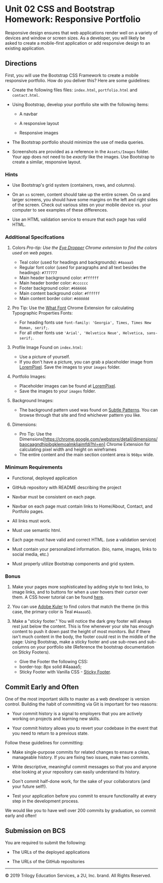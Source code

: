 # Unit 02 CSS and Bootstrap Homework: Responsive Portfolio

Responsive design ensures that web applications render well on a variety of devices and window or screen sizes. As a developer, you will likely be asked to create a mobile-first application or add responsive design to an existing application. 


## Directions

First, you will use the Bootstrap CSS Framework to create a mobile responsive portfolio. How do you deliver this? Here are some guidelines:

* Create the following files files: `index.html`, `portfolio.html` and `contact.html`.

* Using Bootstrap, develop your portfolio site with the following items:

   * A navbar

   * A responsive layout

   * Responsive images

* The Bootstrap portfolio should minimize the use of media queries.

* Screenshots are provided as a reference in the `Assets/Images` folder. Your app does not need to be _exactly_ like the images. Use Bootstrap to create a similar, responsive layout.

### Hints

* Use Bootstrap's grid system (containers, rows, and columns).

* On an `xs` screen, content should take up the entire screen. On `sm` and larger screens, you should have some margins on the left and right sides of the screen. Check out various sites on your mobile device vs. your computer to see examples of these differences.

* Use an HTML validation service to ensure that each page has valid HTML.



### Additional Specifcations

1. Colors _Pro-tip: Use the [Eye Dropper](https://chrome.google.com/webstore/detail/eye-dropper/hmdcmlfkchdmnmnmheododdhjedfccka) Chrome extension to find the colors used on web pages._
   * Teal color (used for headings and backgrounds): `#4aaaa5`
   * Regular font color (used for paragraphs and all text besides the headings): `#777777`
   * Main header background color: `#ffffff`
   * Main header border color: `#cccccc`
   * Footer background color: `#666666`
   * Main content background color: `#ffffff`
   * Main content border color: `#dddddd`

2. Pro Tip: Use the [What Font](https://chrome.google.com/webstore/detail/whatfont/jabopobgcpjmedljpbcaablpmlmfcogm?hl=en) Chrome Extension for calculating Typographic Properties
   Fonts:
   * For heading fonts use `font-family: 'Georgia', Times, Times New Roman, serif;`.
   * For all other fonts use `'Arial', 'Helvetica Neue', Helvetica, sans-serif;`.

3. Profile Image Found on `index.html`:
   * Use a picture of yourself.
   * If you don't have a picture, you can grab a placeholder image from [LoremPixel](http://lorempixel.com/). Save the images to your `images` folder.

4. Portfolio Images:
   * Placeholder images can be found at [LoremPixel](http://lorempixel.com/).
   * Save the images to your `images` folder.

5. Background Images:
   * The background pattern used was found on [Subtle Patterns](https://subtlepatterns.com/). You can browse through that site and find whichever pattern you like.

6. Dimensions:
   * Pro Tip: Use the Dimensions[https://chrome.google.com/webstore/detail/dimensions/baocaagndhipibgklemoalmkljaimfdj?hl=en] Chrome Extension for calculating pixel width and height on wireframes
   * The entire content and the main section content area is `960px` wide.


### Minimum Requirements

* Functional, deployed application

* GitHub repository with README describing the project

* Navbar must be consistent on each page.

* Navbar on each page must contain links to Home/About, Contact, and Portfolio pages.

* All links must work.

* Must use semantic html.

* Each page must have valid and correct HTML. (use a validation service)

* Must contain your personalized information. (bio, name, images, links to social media, etc.)

* Must properly utilize Bootstrap components and grid system.

### Bonus

1. Make your pages more sophisticated by adding style to text links, to image links, and to buttons for when a user hovers their cursor over them. A CSS hover tutorial can be found [here](http://www.codeitpretty.com/2013/06/how-to-use-css-hover-effects.html).

2. You can use [Adobe Kuler](https://color.adobe.com/create/color-wheel/) to find colors that match the theme (in this case, the primary color is Teal `#4aaaa5`).

3. Make a "sticky footer." You will notice the dark grey footer will always rest just below the content. This is fine whenever your site has enough content to push it down past the height of most monitors. But if there isn't much content in the body, the footer could rest in the middle of the page:
 Using Bootstrap, make a sticky footer and use sub-rows and sub-columns on your portfolio site (Reference the bootstrap documentation on Sticky Footers).
   * Give the Footer the following CSS:
   * border-top: 8px solid #4aaaa5;
   * Sticky Footer with Vanilla CSS - [Sticky Footer](https://css-tricks.com/couple-takes-sticky-footer/).
   


## Commit Early and Often

One of the most important skills to master as a web developer is version control. Building the habit of committing via Git is important for two reasons:

* Your commit history is a signal to employers that you are actively working on projects and learning new skills.

* Your commit history allows you to revert your codebase in the event that you need to return to a previous state.

Follow these guidelines for committing:

* Make single-purpose commits for related changes to ensure a clean, manageable history. If you are fixing two issues, make two commits.

* Write descriptive, meaningful commit messages so that you and anyone else looking at your repository can easily understand its history.

* Don't commit half-done work, for the sake of your collaborators (and your future self!).

* Test your application before you commit to ensure functionality at every step in the development process.

We would like you to have well over 200 commits by graduation, so commit early and often!


## Submission on BCS

You are required to submit the following:

* The URLs of the deployed applications

* The URLs of the GitHub repositories

- - -

© 2019 Trilogy Education Services, a 2U, Inc. brand. All Rights Reserved.
